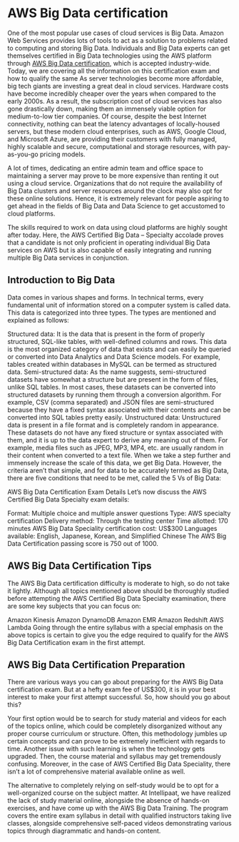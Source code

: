 # AWS Big Data certification

One of the most popular use cases of cloud services is Big Data. Amazon Web Services provides lots of tools to act as a solution to problems related to computing and storing Big Data. Individuals and Big Data experts can get themselves certified in Big Data technologies using the AWS platform through [AWS Big Data certification](https://intellipaat.com/aws-big-data-certification-training/), which is accepted industry-wide. Today, we are covering all the information on this certification exam and how to qualify the same
As server technologies become more affordable, big tech giants are investing a great deal in cloud services. Hardware costs have become incredibly cheaper over the years when compared to the early 2000s. As a result, the subscription cost of cloud services has also gone drastically down, making them an immensely viable option for medium-to-low tier companies. Of course, despite the best Internet connectivity, nothing can beat the latency advantages of locally-housed servers, but these modern cloud enterprises, such as AWS, Google Cloud, and Microsoft Azure, are providing their customers with fully managed, highly scalable and secure, computational and storage resources, with pay-as-you-go pricing models.

A lot of times, dedicating an entire admin team and office space to maintaining a server may prove to be more expensive than renting it out using a cloud service. Organizations that do not require the availability of Big Data clusters and server resources around the clock may also opt for these online solutions. Hence, it is extremely relevant for people aspiring to get ahead in the fields of Big Data and Data Science to get accustomed to cloud platforms.

The skills required to work on data using cloud platforms are highly sought after today. Here, the AWS Certified Big Data – Specialty accolade proves that a candidate is not only proficient in operating individual Big Data services on AWS but is also capable of easily integrating and running multiple Big Data services in conjunction.

## Introduction to Big Data
Data comes in various shapes and forms. In technical terms, every fundamental unit of information stored on a computer system is called data. This data is categorized into three types. The types are mentioned and explained as follows:

Structured data: It is the data that is present in the form of properly structured, SQL-like tables, with well-defined columns and rows. This data is the most organized category of data that exists and can easily be queried or converted into Data Analytics and Data Science models. For example, tables created within databases in MySQL can be termed as structured data.
Semi-structured data: As the name suggests, semi-structured datasets have somewhat a structure but are present in the form of files, unlike SQL tables. In most cases, these datasets can be converted into structured datasets by running them through a conversion algorithm. For example, CSV (comma separated) and JSON files are semi-structured because they have a fixed syntax associated with their contents and can be converted into SQL tables pretty easily.
Unstructured data: Unstructured data is present in a file format and is completely random in appearance. These datasets do not have any fixed structure or syntax associated with them, and it is up to the data expert to derive any meaning out of them. For example, media files such as JPEG, MP3, MP4, etc. are usually random in their content when converted to a text file.
When we take a step further and immensely increase the scale of this data, we get Big Data. However, the criteria aren’t that simple, and for data to be accurately termed as Big Data, there are five conditions that need to be met, called the 5 Vs of Big Data:

AWS Big Data Certification Exam Details
Let’s now discuss the AWS Certified Big Data Specialty exam details:

Format: Multiple choice and multiple answer questions
Type: AWS specialty certification
Delivery method: Through the testing center
Time allotted: 170 minutes
AWS Big Data Speciality certification cost: US$300
Languages available: English, Japanese, Korean, and Simplified Chinese
The AWS Big Data Certification passing score is 750 out of 1000.

 
## AWS Big Data Certification Tips
The AWS Big Data certification difficulty is moderate to high, so do not take it lightly. Although all topics mentioned above should be thoroughly studied before attempting the AWS Certified Big Data Specialty examination, there are some key subjects that you can focus on:

Amazon Kinesis
Amazon DynamoDB
Amazon EMR
Amazon Redshift
AWS Lambda
Going through the entire syllabus with a special emphasis on the above topics is certain to give you the edge required to qualify for the AWS Big Data Certification exam in the first attempt.

## AWS Big Data Certification Preparation
There are various ways you can go about preparing for the AWS Big Data certification exam. But at a hefty exam fee of US$300, it is in your best interest to make your first attempt successful. So, how should you go about this?

Your first option would be to search for study material and videos for each of the topics online, which could be completely disorganized without any proper course curriculum or structure. Often, this methodology jumbles up certain concepts and can prove to be extremely inefficient with regards to time. Another issue with such learning is when the technology gets upgraded. Then, the course material and syllabus may get tremendously confusing. Moreover, in the case of AWS Certified Big Data Speciality, there isn’t a lot of comprehensive material available online as well.

The alternative to completely relying on self-study would be to opt for a well-organized course on the subject matter. At Intellipaat, we have realized the lack of study material online, alongside the absence of hands-on exercises, and have come up with the AWS Big Data Training. The program covers the entire exam syllabus in detail with qualified instructors taking live classes, alongside comprehensive self-paced videos demonstrating various topics through diagrammatic and hands-on content.
